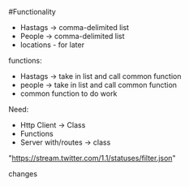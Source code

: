 #Functionality

- Hastags -> comma-delimited list
- People -> comma-delimited list
- locations - for later

functions:
- Hastags -> take in list and call common function
- people -> take in list and call common function
- common function to do work

Need:
- Http Client -> Class
- Functions
- Server with/routes -> class

"https://stream.twitter.com/1.1/statuses/filter.json"

changes

